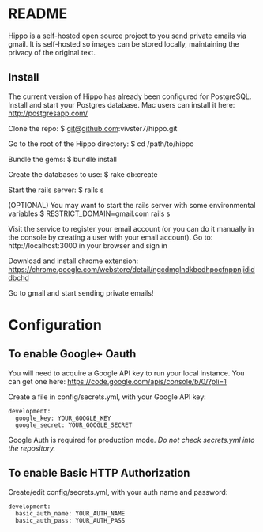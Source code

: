 # README #

Hippo is a self-hosted open source project to you send private emails via gmail. It is self-hosted so images can be stored locally, maintaining the privacy of the original text.

## Install ## 

The current version of Hippo has already been configured for PostgreSQL. Install and start your Postgres database. Mac users can install it here: http://postgresapp.com/

Clone the repo:
  $ git@github.com:vivster7/hippo.git

Go to the root of the Hippo directory:
  $ cd /path/to/hippo

Bundle the gems:
  $ bundle install

Create the databases to use:
  $ rake db:create

Start the rails server:
  $ rails s

(OPTIONAL) You may want to start the rails server with some environmental variables
  $ RESTRICT_DOMAIN=gmail.com rails s

Visit the service to register your email account (or you can do it manually in the console by creating a user with your email account).
  Go to: http://localhost:3000 in your browser and sign in

Download and install chrome extension:
  https://chrome.google.com/webstore/detail/ngcdmglndkbedhpocfnppnjididdbchd

Go to gmail and start sending private emails!

# Configuration #

## To enable Google+ Oauth ##

You will need to acquire a Google API key to run your local instance. 
You can get one here: https://code.google.com/apis/console/b/0/?pli=1

Create a file in config/secrets.yml, with your Google API key:

    development:
      google_key: YOUR_GOOGLE_KEY
      google_secret: YOUR_GOOGLE_SECRET

Google Auth is required for production mode.  *Do not check secrets.yml into the repository.*

## To enable Basic HTTP Authorization ##

Create/edit config/secrets.yml, with your auth name and password:

    development:
      basic_auth_name: YOUR_AUTH_NAME
      basic_auth_pass: YOUR_AUTH_PASS


